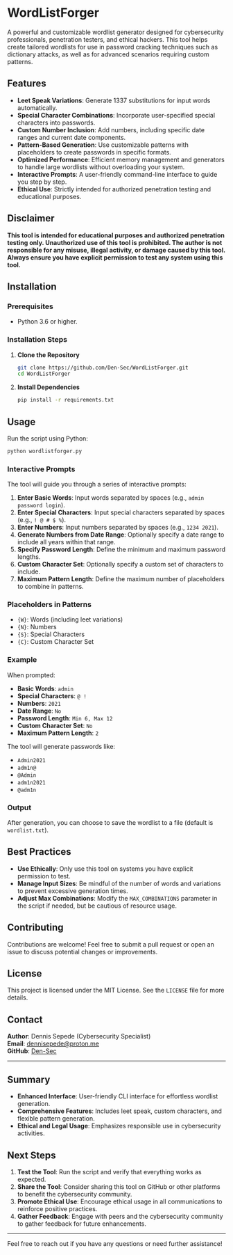 # WordListForger

A powerful and customizable wordlist generator designed for cybersecurity professionals, penetration testers, and ethical hackers. This tool helps create tailored wordlists for use in password cracking techniques such as dictionary attacks, as well as for advanced scenarios requiring custom patterns.

## Features

- **Leet Speak Variations**: Generate 1337 substitutions for input words automatically.
- **Special Character Combinations**: Incorporate user-specified special characters into passwords.
- **Custom Number Inclusion**: Add numbers, including specific date ranges and current date components.
- **Pattern-Based Generation**: Use customizable patterns with placeholders to create passwords in specific formats.
- **Optimized Performance**: Efficient memory management and generators to handle large wordlists without overloading your system.
- **Interactive Prompts**: A user-friendly command-line interface to guide you step by step.
- **Ethical Use**: Strictly intended for authorized penetration testing and educational purposes.

## Disclaimer

**This tool is intended for educational purposes and authorized penetration testing only. Unauthorized use of this tool is prohibited. The author is not responsible for any misuse, illegal activity, or damage caused by this tool. Always ensure you have explicit permission to test any system using this tool.**

## Installation

### Prerequisites

- Python 3.6 or higher.

### Installation Steps

1. **Clone the Repository**

   ```bash
   git clone https://github.com/Den-Sec/WordListForger.git
   cd WordListForger
   ```

2. **Install Dependencies**

   ```bash
   pip install -r requirements.txt
   ```

## Usage

Run the script using Python:

```bash
python wordlistforger.py
```

### Interactive Prompts

The tool will guide you through a series of interactive prompts:

1. **Enter Basic Words**: Input words separated by spaces (e.g., `admin password login`).
2. **Enter Special Characters**: Input special characters separated by spaces (e.g., `! @ # $ %`).
3. **Enter Numbers**: Input numbers separated by spaces (e.g., `1234 2021`).
4. **Generate Numbers from Date Range**: Optionally specify a date range to include all years within that range.
5. **Specify Password Length**: Define the minimum and maximum password lengths.
6. **Custom Character Set**: Optionally specify a custom set of characters to include.
7. **Maximum Pattern Length**: Define the maximum number of placeholders to combine in patterns.

### Placeholders in Patterns

- `{W}`: Words (including leet variations)
- `{N}`: Numbers
- `{S}`: Special Characters
- `{C}`: Custom Character Set

### Example

When prompted:

- **Basic Words**: `admin`
- **Special Characters**: `@ !`
- **Numbers**: `2021`
- **Date Range**: `No`
- **Password Length**: `Min 6, Max 12`
- **Custom Character Set**: `No`
- **Maximum Pattern Length**: `2`

The tool will generate passwords like:

- `Admin2021`
- `adm1n@`
- `@Admin`
- `adm1n2021`
- `@adm1n`

### Output

After generation, you can choose to save the wordlist to a file (default is `wordlist.txt`).

## Best Practices

- **Use Ethically**: Only use this tool on systems you have explicit permission to test.
- **Manage Input Sizes**: Be mindful of the number of words and variations to prevent excessive generation times.
- **Adjust Max Combinations**: Modify the `MAX_COMBINATIONS` parameter in the script if needed, but be cautious of resource usage.

## Contributing

Contributions are welcome! Feel free to submit a pull request or open an issue to discuss potential changes or improvements.

## License

This project is licensed under the MIT License. See the `LICENSE` file for more details.

## Contact

**Author**: Dennis Sepede (Cybersecurity Specialist)  
**Email**: [dennisepede@proton.me](mailto:dennisepede@proton.me)  
**GitHub**: [Den-Sec](https://github.com/Den-Sec)

---

## Summary

- **Enhanced Interface**: User-friendly CLI interface for effortless wordlist generation.
- **Comprehensive Features**: Includes leet speak, custom characters, and flexible pattern generation.
- **Ethical and Legal Usage**: Emphasizes responsible use in cybersecurity activities.

## Next Steps

1. **Test the Tool**: Run the script and verify that everything works as expected.
2. **Share the Tool**: Consider sharing this tool on GitHub or other platforms to benefit the cybersecurity community.
3. **Promote Ethical Use**: Encourage ethical usage in all communications to reinforce positive practices.
4. **Gather Feedback**: Engage with peers and the cybersecurity community to gather feedback for future enhancements.

---

Feel free to reach out if you have any questions or need further assistance!

